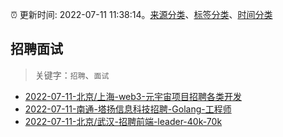 :alarm_clock: 更新时间: 2022-07-11 11:38:14。[来源分类](../README.md)、[标签分类](../TAGS.md)、[时间分类](../TIMELINE.md)

## 招聘面试


> 关键字：`招聘`、`面试`



- [2022-07-11-北京/上海-web3-元宇宙项目招聘各类开发](https://www.v2ex.com/t/865473) 
- [2022-07-11-南通-塔扬信息科技招聘-Golang-工程师](https://www.v2ex.com/t/865460) 
- [2022-07-11-北京/武汉-招聘前端-leader-40k-70k](https://www.v2ex.com/t/865454) 